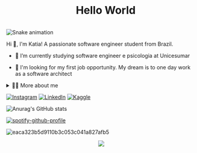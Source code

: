 <!--título-->
<div id="user-content-toc">
  <ul align="center">
    <summary><h1 style="display: inline-block">Hello World</h1></summary>
</div>

<img src="https://raw.githubusercontent.com/KatiaWinkert/KatiaWinkert/output/snake.svg" alt="Snake animation" />



<!-- Presentation -->
<p>
  Hi 👋, I'm Katia! A passionate software engineer student from Brazil.

  - 🌱 I’m currently studying software engineer e psicologia at Unicesumar 

  - 🔭 I'm looking for my first job opportunity. My dream is to one day work as a software architect
</p>

<!-- Dropdown -->
<details>
  <summary>👨‍💻 More about me</summary>

  - 💬 I am 36 years old, currently living in Brazil. I'm student in English and have experience with SQL, Mongodb, firebase,  Javascript, React,  TypeScript, software developer Front and, Backend. I'm also student psychology student with the aim of bringing the importance of mental health in the organizational environment and to the area of ​​technology, thus being able to provide a more welcoming and productive environment

  - ⚡ I like reading, whether it's good books about mental health, as well as watching movies and playing games! I believe that our personal interests contribute to a more accurate perception of things and to solving problems. \o/
</details>

<!-- Links -->
[![Instagram](https://img.shields.io/badge/Instagram-E4405F?style=for-the-badge&logo=instagram&logoColor=white)](https://www.instagram.com/kate_winkert/)
[![LinkedIn](https://img.shields.io/badge/LinkedIn-0077B5?style=for-the-badge&logo=linkedin&logoColor=white)](https://www.linkedin.com/in/katia-winkert-90b3aa218/)
[![Kaggle](https://img.shields.io/badge/Kaggle-20BEFF?style=for-the-badge&logo=Kaggle&logoColor=white)](https://www.kaggle.com/katiawinkert)

![Anurag's GitHub stats](https://github-readme-stats.vercel.app/api?username=KatiaWinkert&show_icons=true&theme=codeSTACKr)



[![spotify-github-profile](https://spotify-github-profile.kittinanx.com/api/view?uid=31zenfpjnilp3fcys2bwe5e6xdq4&cover_image=true&theme=default&show_offline=false&background_color=121212&interchange=false&bar_color_cover=false&bar_color=28c83a)](https://github.com/kittinan/spotify-github-profile) 

<!-- GIF -->
![eaca323b5d9110b3c053c041a827afb5](https://github.com/user-attachments/assets/eed44976-267f-4460-9159-75ceb6c629ef)

<div align="center">
  <img src="https://profile-counter.glitch.me/KatiaWinkert/count.svg?"  />
</div>





